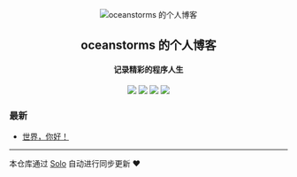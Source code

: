<p align="center"><img alt="oceanstorms 的个人博客" src="https://static.b3log.org/images/brand/solo-32.png"></p><h2 align="center">
oceanstorms 的个人博客
</h2>

<h4 align="center">记录精彩的程序人生</h4>
<p align="center"><a title="oceanstorms 的个人博客" target="_blank" href="https://github.com/oceanstorms/solo-blog"><img src="https://img.shields.io/github/last-commit/oceanstorms/solo-blog.svg?style=flat-square&color=FF9900"></a>
<a title="GitHub repo size in bytes" target="_blank" href="https://github.com/oceanstorms/solo-blog"><img src="https://img.shields.io/github/repo-size/oceanstorms/solo-blog.svg?style=flat-square"></a>
<a title="Solo Version" target="_blank" href="https://github.com/b3log/solo/releases"><img src="https://img.shields.io/badge/solo-3.6.5-f1e05a.svg?style=flat-square&color=blueviolet"></a>
<a title="Hits" target="_blank" href="https://github.com/b3log/hits"><img src="https://hits.b3log.org/oceanstorms/solo-blog.svg"></a></p>

### 最新

* [世界，你好！](https://www.huhdcc.top/hello-solo)



---

本仓库通过 [Solo](https://github.com/b3log/solo) 自动进行同步更新 ❤️ 